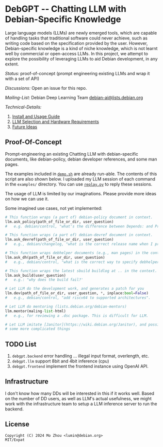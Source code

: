 # DebGPT -- Chatting LLM with Debian-Specific Knowledge

Large language models (LLMs) are newly emerged tools, which are capable of
handling tasks that traditional software could never achieve, such as writing
code based on the specification provided by the user. However, Debian-specific
knowledge is a kind of niche knowledge, which is not learnt well by commercial
or open-access LLMs. In this project, we attempt to explore the possibility
of leveraging LLMs to aid Debian development, in any extent.

*Status:* proof-of-concept (prompt engineering existing LLMs and wrap it with a set of API)

*Discussions:* Open an issue for this repo.

*Mailing-List:* Debian Deep Learning Team <debian-ai@lists.debian.org>

*Technical-Details:*

1. [Install and Usage Guide](doc/install-and-usage.md)
1. [LLM Selection and Hardware Requirements](doc/llm-selection.md)
1. [Future Ideas](doc/ideas.md)

## Proof-Of-Concept

Prompt-engineering an existing Chatting LLM with debian-specific documents,
like debian-policy, debian developer references, and some man pages.

The examples included in [`demo.sh`](demo.sh) are already run-able.
The contents of this script are also shown below.
I uploaded my LLM session of each command in the `examples/` directory.
You can use [`replay.py`](replay.py) to reply these sessions.

The usage of LLM is limited by our imaginations. Please provide more
ideas on how we can use it.

Some imagined use cases, not yet implemented:


```python
# This function wraps (a part of) debian-policy document in context.
llm.ask_policy(path_of_file_or_dir, user_question)
#   e.g. debian/control, "what's the difference between Depends: and Pre-Depends: ?"

# This function wraps (a part of) debian-devref document in context.
llm.ask_devref(path_of_file_or_dir, user_question)
#   e.g., debian/changelog, "what is the correct release name when I prepare the upload for Debian stable? bookworm? stable? bookworm-proposed-updates? or anything else?"

# This function wraps debhelper documents (e.g., man pages) in the context.
llm.ask_dh(path_of_file_or_dir, user_question)
#   e.g., debian/control, "what is the correct way to specify debhelper dependency with compat level 13?"

# This function wraps the latest sbuild buildlog at .. in the context.
llm.ask_build(user_question)
#   e.g.: "why does the build fail?'

# Let LLM do the development work, and generates a patch for you
llm.dev(path_of_file_or_dir, user_question, *, inplace:bool=False)
#   e.g., debian/control, "add riscv64 to supported architectures".

# Let LLM do mentoring (lists.debian.org/debian-mentors)
llm.mentor(maling-list-html)
#   e.g., for reviewing a .dsc package. This is difficult for LLM.

# Let LLM imitate [Janitor](https://wiki.debian.org/Janitor), and possibly do
# some more complicated things
```

## TODO List

1. `debgpt.backend` error handling ... illegal input format, overlength, etc.
2. `debgpt.llm` support 8bit and 4bit inference (cpu)
3. `debgpt.frontend` implement the frontend instance using OpenAI API.

## Infrastructure

I don't know how many DDs will be interested in this if it works well.
Based on the number of DD users, as well as LLM's actual usefulness, we might work with the infrastructure team to setup a LLM inference server to run the backend.

## License

```
Copyright (C) 2024 Mo Zhou <lumin@debian.org>
MIT/Expat
```
